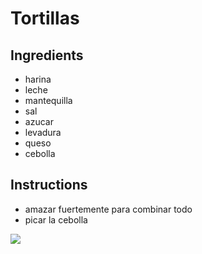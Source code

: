 # Tortillas
## Ingredients
* harina
* leche
* mantequilla
* sal
* azucar
* levadura
* queso
* cebolla
 
## Instructions

* amazar fuertemente para combinar todo
* picar la cebolla  

![ ](https://static.wixstatic.com/media/c14871_0bfc3bd7962f4e46ae6100e779fffe1d~mv2.jpg) 

